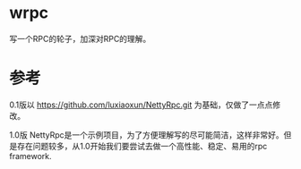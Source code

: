 # wrpc
写一个RPC的轮子，加深对RPC的理解。

# 参考
 0.1版以 https://github.com/luxiaoxun/NettyRpc.git 为基础，仅做了一点点修改。
 
 1.0版 NettyRpc是一个示例项目，为了方便理解写的尽可能简洁，这样非常好。但是存在问题较多，从1.0开始我们要尝试去做一个高性能、稳定、易用的rpc framework.
